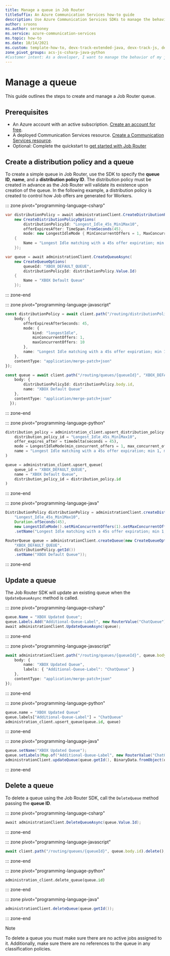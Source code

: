 ```yaml
---
title: Manage a queue in Job Router
titleSuffix: An Azure Communication Services how-to guide
description: Use Azure Communication Services SDKs to manage the behavior of a queue
author: sroons
ms.author: serooney 
ms.service: azure-communication-services
ms.topic: how-to 
ms.date: 10/14/2021
ms.custom: template-how-to, devx-track-extended-java, devx-track-js, devx-track-python
zone_pivot_groups: acs-js-csharp-java-python
#Customer intent: As a developer, I want to manage the behavior of my jobs in a queue.
---
```


# Manage a queue

This guide outlines the steps to create and manage a Job Router queue.

## Prerequisites

- An Azure account with an active subscription. [Create an account for free](https://azure.microsoft.com/pricing/purchase-options/azure-account?cid=msft_learn).
- A deployed Communication Services resource. [Create a Communication Services resource](../../quickstarts/create-communication-resource.md).
- Optional: Complete the quickstart to [get started with Job Router](../../quickstarts/router/get-started-router.md)

## Create a distribution policy and a queue

To create a simple queue in Job Router, use the SDK to specify the **queue ID**, **name**, and a **distribution policy ID**. The distribution policy must be created in advance as the Job Router will validate its existence upon creation of the queue. In the following example, a distribution policy is created to control how Job offers are generated for Workers.

::: zone pivot="programming-language-csharp"

```csharp
var distributionPolicy = await administrationClient.CreateDistributionPolicyAsync(
    new CreateDistributionPolicyOptions(
        distributionPolicyId: "Longest_Idle_45s_Min1Max10",
        offerExpiresAfter: TimeSpan.FromSeconds(45),
        mode: new LongestIdleMode { MinConcurrentOffers = 1, MaxConcurrentOffers = 10 })
    {
        Name = "Longest Idle matching with a 45s offer expiration; min 1, max 10 offers",
    });

var queue = await administrationClient.CreateQueueAsync(
    new CreateQueueOptions(
        queueId: "XBOX_DEFAULT_QUEUE", 
        distributionPolicyId: distributionPolicy.Value.Id)
    {
        Name = "XBOX Default Queue"
    });
```

::: zone-end

::: zone pivot="programming-language-javascript"

```typescript
const distributionPolicy = await client.path("/routing/distributionPolicies/{distributionPolicyId}", "Longest_Idle_45s_Min1Max10").patch({
    body: {
        offerExpiresAfterSeconds: 45,
        mode: {
            kind: "longestIdle",
            minConcurrentOffers: 1,
            maxConcurrentOffers: 10
        },
        name: "Longest Idle matching with a 45s offer expiration; min 1, max 10 offers"
    },
    contentType: "application/merge-patch+json"
});

const queue = await client.path("/routing/queues/{queueId}", "XBOX_DEFAULT_QUEUE").patch({
    body: {
        distributionPolicyId: distributionPolicy.body.id,
        name: "XBOX Default Queue"
    },
    contentType: "application/merge-patch+json"
  });

```

::: zone-end

::: zone pivot="programming-language-python"

```python
distribution_policy = administration_client.upsert_distribution_policy(
    distribution_policy_id = "Longest_Idle_45s_Min1Max10",
    offer_expires_after = timedelta(seconds = 45),
    mode = LongestIdleMode(min_concurrent_offers = 1, max_concurrent_offers = 10),
    name = "Longest Idle matching with a 45s offer expiration; min 1, max 10 offers"
)

queue = administration_client.upsert_queue(
    queue_id = "XBOX_DEFAULT_QUEUE",
    name = "XBOX Default Queue",
    distribution_policy_id = distribution_policy.id
)
```

::: zone-end

::: zone pivot="programming-language-java"

```java
DistributionPolicy distributionPolicy = administrationClient.createDistributionPolicy(new CreateDistributionPolicyOptions(
    "Longest_Idle_45s_Min1Max10",
    Duration.ofSeconds(45),
    new LongestIdleMode().setMinConcurrentOffers(1).setMaxConcurrentOffers(10))
    .setName("Longest Idle matching with a 45s offer expiration; min 1, max 10 offers"));

RouterQueue queue = administrationClient.createQueue(new CreateQueueOptions(
    "XBOX_DEFAULT_QUEUE",
    distributionPolicy.getId())
    .setName("XBOX Default Queue"));
```

::: zone-end

## Update a queue

The Job Router SDK will update an existing queue when the `UpdateQueueAsync` method is called.

::: zone pivot="programming-language-csharp"

```csharp
queue.Name = "XBOX Updated Queue";
queue.Labels.Add("Additional-Queue-Label", new RouterValue("ChatQueue"));
await administrationClient.UpdateQueueAsync(queue);
```

::: zone-end

::: zone pivot="programming-language-javascript"

```typescript
await administrationClient.path("/routing/queues/{queueId}", queue.body.id).patch({
    body: {
        name: "XBOX Updated Queue",
        labels: { "Additional-Queue-Label": "ChatQueue" }
    },
    contentType: "application/merge-patch+json"
});
```

::: zone-end

::: zone pivot="programming-language-python"

```python
queue.name = "XBOX Updated Queue"
queue.labels["Additional-Queue-Label"] = "ChatQueue"
administration_client.upsert_queue(queue.id, queue)
```

::: zone-end

::: zone pivot="programming-language-java"

```java
queue.setName("XBOX Updated Queue");
queue.setLabels(Map.of("Additional-Queue-Label", new RouterValue("ChatQueue")));
administrationClient.updateQueue(queue.getId(), BinaryData.fromObject(queue), null);
```

::: zone-end

## Delete a queue

To delete a queue using the Job Router SDK, call the `DeleteQueue` method passing the **queue ID**.

::: zone pivot="programming-language-csharp"

```csharp
await administrationClient.DeleteQueueAsync(queue.Value.Id);
```

::: zone-end

::: zone pivot="programming-language-javascript"

```typescript
await client.path("/routing/queues/{queueId}", queue.body.id).delete();
```

::: zone-end

::: zone pivot="programming-language-python"

```python
administration_client.delete_queue(queue.id)
```

::: zone-end

::: zone pivot="programming-language-java"

```java
administrationClient.deleteQueue(queue.getId());
```

::: zone-end

> [!NOTE]
> To delete a queue you must make sure there are no active jobs assigned to it. Additionally, make sure there are no references to the queue in any classification policies.
